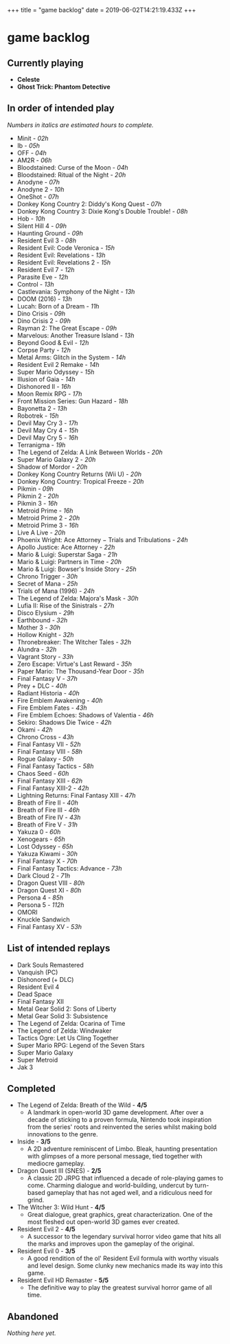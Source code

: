 +++
title = "game backlog"
date = 2019-06-02T14:21:19.433Z
+++
# game backlog

## Currently playing 

* **Celeste**
* **Ghost Trick: Phantom Detective**

## In order of intended play

*Numbers in italics are estimated hours to complete.*

* Minit - *02h*
* Ib - *05h*
* OFF - *04h*
* AM2R - *06h*
* Bloodstained: Curse of the Moon - *04h*
* Bloodstained: Ritual of the Night - *20h*
* Anodyne - *07h*
* Anodyne 2 - *10h*
* OneShot - *07h*
* Donkey Kong Country 2: Diddy's Kong Quest  - *07h*
* Donkey Kong Country 3: Dixie Kong's Double Trouble! - *08h*
* Hob - *10h*
* Silent Hill 4 - *09h*
* Haunting Ground - *09h*
* Resident Evil 3 - *08h*
* Resident Evil: Code Veronica - *15h*
* Resident Evil: Revelations - *13h*
* Resident Evil: Revelations 2 - *15h*
* Resident Evil 7 - *12h*
* Parasite Eve - *12h*
* Control - *13h*
* Castlevania: Symphony of the Night - *13h*
* DOOM (2016) - *13h*
* Lucah: Born of a Dream - *11h*
* Dino Crisis - *09h*
* Dino Crisis 2 - *09h*
* Rayman 2: The Great Escape - *09h*
* Marvelous: Another Treasure Island - *13h*
* Beyond Good & Evil - *12h*
* Corpse Party - *12h*
* Metal Arms: Glitch in the System - *14h*
* Resident Evil 2 Remake - *14h*
* Super Mario Odyssey - *15h*
* Illusion of Gaia - *14h*
* Dishonored II - *16h*
* Moon Remix RPG - *17h*
* Front Mission Series: Gun Hazard - *18h*
* Bayonetta 2 - *13h*
* Robotrek - *15h*
* Devil May Cry 3 - *17h*
* Devil May Cry 4 - *15h*
* Devil May Cry 5 - *16h*
* Terranigma - *19h*
* The Legend of Zelda: A Link Between Worlds - *20h*
* Super Mario Galaxy 2 - *20h*
* Shadow of Mordor - *20h*
* Donkey Kong Country Returns (Wii U) - *20h*
* Donkey Kong Country: Tropical Freeze - *20h*
* Pikmin - *09h*
* Pikmin 2 - *20h*
* Pikmin 3 - *16h*
* Metroid Prime - *16h*
* Metroid Prime 2 - *20h*
* Metroid Prime 3 - *16h*
* Live A Live - *20h*
* Phoenix Wright: Ace Attorney − Trials and Tribulations - *24h*
* Apollo Justice: Ace Attorney - *22h*
* Mario & Luigi: Superstar Saga - *21h*
* Mario & Luigi: Partners in Time - *20h*
* Mario & Luigi: Bowser's Inside Story - *25h*
* Chrono Trigger - *30h*
* Secret of Mana - *25h*
* Trials of Mana (1996) - *24h*
* The Legend of Zelda: Majora's Mask - *30h*
* Lufia II: Rise of the Sinistrals - *27h*
* Disco Elysium - *29h*
* Earthbound - *32h*
* Mother 3 - *30h*
* Hollow Knight - *32h*
* Thronebreaker: The Witcher Tales - *32h*
* Alundra - *32h*
* Vagrant Story - *33h*
* Zero Escape: Virtue's Last Reward - *35h*
* Paper Mario: The Thousand-Year Door - *35h*
* Final Fantasy V - *37h*
* Prey + DLC - *40h*
* Radiant Historia - *40h*
* Fire Emblem Awakening - *40h*
* Fire Emblem Fates - *43h*
* Fire Emblem Echoes: Shadows of Valentia - *46h*
* Sekiro: Shadows Die Twice - *42h*
* Okami - *42h*
* Chrono Cross - *43h*
* Final Fantasy VII - *52h*
* Final Fantasy VIII - *58h*
* Rogue Galaxy - *50h*
* Final Fantasy Tactics - *58h*
* Chaos Seed - *60h*
* Final Fantasy XIII - *62h*
* Final Fantasy XIII-2 - *42h*
* Lightning Returns: Final Fantasy XIII - *47h*
* Breath of Fire II - *40h*
* Breath of Fire III - *46h*
* Breath of Fire IV - *43h*
* Breath of Fire V - *31h*
* Yakuza 0 - *60h*
* Xenogears - *65h*
* Lost Odyssey - *65h*
* Yakuza Kiwami - *30h*
* Final Fantasy X - *70h*
* Final Fantasy Tactics: Advance - *73h*
* Dark Cloud 2 - *71h*
* Dragon Quest VIII - *80h*
* Dragon Quest XI - *80h*
* Persona 4 - *85h*
* Persona 5 - *112h*
* OMORI
* Knuckle Sandwich
* Final Fantasy XV - *53h*

## List of intended replays

* Dark Souls Remastered
* Vanquish (PC)
* Dishonored (+ DLC)
* Resident Evil 4
* Dead Space
* Final Fantasy XII
* Metal Gear Solid 2: Sons of Liberty
* Metal Gear Solid 3: Subsistence
* The Legend of Zelda: Ocarina of Time
* The Legend of Zelda: Windwaker
* Tactics Ogre: Let Us Cling Together
* Super Mario RPG: Legend of the Seven Stars
* Super Mario Galaxy
* Super Metroid
* Jak 3

## Completed

* The Legend of Zelda: Breath of the Wild - **4/5**
  * A landmark in open-world 3D game development. After over a decade of sticking to a proven formula, Nintendo took inspiration from the series' roots and reinvented the series whilst making bold innovations to the genre.
* Inside - **3/5**
  * A 2D adventure reminiscent of Limbo. Bleak, haunting presentation with glimpses of a more personal message, tied together with mediocre gameplay.
* Dragon Quest III (SNES) - **2/5**
  * A classic 2D JRPG that influenced a decade of role-playing games to come. Charming dialogue and world-building, undercut by turn-based gameplay that has not aged well, and a ridiculous need for grind.
* The Witcher 3: Wild Hunt - **4/5**
  * Great dialogue, great graphics, great characterization. One of the most fleshed out open-world 3D games ever created.
* Resident Evil 2 - **4/5**
  * A successor to the legendary survival horror video game that hits all the marks and improves upon the gameplay of the original.
* Resident Evil 0 - **3/5**
  * A good rendition of the ol' Resident Evil formula with worthy visuals and level design. Some clunky new mechanics made its way into this game.
* Resident Evil HD Remaster - **5/5**
  * The definitive way to play the greatest survival horror game of all time.

## Abandoned

*Nothing here yet.*

